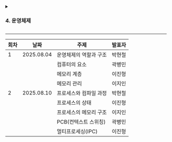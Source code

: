 <details>
<summary><h3>4. 운영체제</h3></summary>

- 운영체제와 컴퓨터
    - 운영체제의 역할과 구조
        - 시스템
    - 컴퓨터의 요소
        - CPU, 인터럽트, DMA 컨트롤러, 메모리, 타이머, 디바이스 컨트롤러
- 메모리
    - 메모리 계층
        - 캐시
    - 메모리 관리
        - 가상 메모리, 스레딩, 메모리 할당, 페이지 교체 알고리즘
- 프로세스와 스레드
    - 프로세스와 컴파일 과정
        - 전처리, 컴파일러, 어셈블러, 링커
    - 프로세스의 상태
    - 프로세스의 메모리 구조
        - 스택과 힙, 데이터 영역과 코드 영역
    - PCB
        - 컨텍스트 스위칭
    - 멀티프로세싱
        - IPC
    - 스레드와 멀티스레딩
    - 공유 자원과 임계 영역
        - 세마포어와 뮤텍스
    - 교착 상태
    - 경쟁 상태
    - 동기와 비동기
- CPU 스케줄링 알고리즘
    - 비선점형 방식
    - 선점형 방식

</details>

---

| 회차 | 날짜         | 주제            | 발표자 |
|----|------------|---------------|-----|
| 1  | 2025.08.04 | 운영체제의 역할과 구조  | 박현철 |
|    |            | 컴퓨터의 요소       | 곽병민 |
|    |            | 메모리 계층        | 이진형 |
|    |            | 메모리 관리        | 이지인 |
| 2  | 2025.08.10 | 프로세스와 컴파일 과정  | 박현철 |
|    |            | 프로세스의 상태      | 이진형 |
|    |            | 프로세스의 메모리 구조  | 이지인 |
|    |            | PCB(컨텍스트 스위칭) | 곽병민 |
|    |            | 멀티프로세싱(IPC)   | 이진형 |